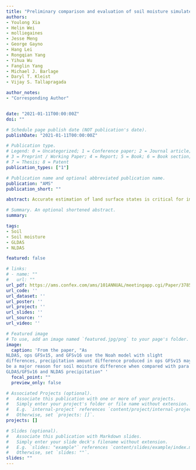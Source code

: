 ```yaml
---
title: "Preliminary comparison and evaluation of soil moisture simulated in GFSv15 and GFSv16"
authors:
- Youlong Xia
- Helin Wei
- molliegaines
- Jesse Meng
- George Gayno
- Hang Lei
- Rongqian Yang
- Yihua Wu
- Fanglin Yang
- Michael J. Barlage
- Daryl T. Kleist
- Vijay S. Tallapragada

author_notes:
- "Corresponding Author"


date: "2021-01-11T00:00:00Z"
doi: ""

# Schedule page publish date (NOT publication's date).
publishDate: "2021-01-11T00:00:00Z"

# Publication type.
# Legend: 0 = Uncategorized; 1 = Conference paper; 2 = Journal article;
# 3 = Preprint / Working Paper; 4 = Report; 5 = Book; 6 = Book section;
# 7 = Thesis; 8 = Patent
publication_types: ["1"]

# Publication name and optional abbreviated publication name.
publication: "AMS"
publication_short: ""

abstract: Accurate estimation of land surface states is critical for improving prediction of coupled global weather and climate forecast systems, especially in regions with strong land-atmosphere interactions (e.g., semi-arid/”hot spots”). Soil moisture observations are sparse and not appropriate for direct use as initial and/or boundary conditions for these systems. Land states produced from these coupled systems often have large errors and drifts owing to substantial biases in the surface forcing (e.g., precipitation). The Global Land Data Assimilation System (GLDAS) utilizes the best available in-situ and remotely sensed observations of land surface properties and surface forcing data to produce enhanced fields of land surface states. The GLDAS does not assimilate observations directly via a data assimilation algorithm, but rather, runs an uncoupled land model by using observed precipitation and additional surface forcings from the parent coupled model (e.g., Global Data Assimilation System GDAS). The GLDAS is run once per day to provide initial soil moisture and temperature to the atmospheric model. Based on such a concept, the NCEP GLDAS will become part of the next version Global Forecast System (GFSv16), which is undergoing retrospective and real-time testing and scheduled to be implemented into operations in February 2021. This presentation summarizes some preliminary comparison and evaluation results of GFSv16 and GFSv15 soil moisture products. These products are first compared with the soil moisture simulated from the North American Land Data Assimilation System (NLDAS), and then evaluated against in-situ observations from the International Soil Moisture Network. The comparison and evaluation are performed for multiple seasons. The preliminary results show that GLDAS/GFSv16 is closer to GFSv15 when compared with NLDAS and in-situ observations. Large differences between modeled and observed soil moisture may come from (1) spatial scale mismatch, (2) different soil types, (3) surface meteorological forcing errors, and (4) Noah land model parameters and structure errors (e.g., inaccurate and/or missing soil and hydrological processes). The reasons for these errors need to be investigated in the future. The presentation also summarizes the potential impact of soil moisture on near-surface temperature and humidity when simulated and observed precipitation is used to generate soil moisture separately.

# Summary. An optional shortened abstract.
summary: 

tags:
- Soil
- Soil moisture
- GLDAS
- NLDAS

featured: false

# links:
# - name: ""
#   url: ""
url_pdf: https://ams.confex.com/ams/101ANNUAL/meetingapp.cgi/Paper/378593
url_code: ''
url_dataset: ''
url_poster: ''
url_project: ''
url_slides: ''
url_source: ''
url_video: ''

# Featured image
# To use, add an image named `featured.jpg/png` to your page's folder. 
image:
  caption: 'From the paper, "As
NLDAS, ops GFSv15, and GFSv16 use the Noah model with slight
differences, precipitation amount difference produced in ops GFSv15 may
be a major reason for soil moisture difference when compared with para
GLDAS/GFSv16 and NLDAS precipitation" '
  focal_point: ""
  preview_only: false

# Associated Projects (optional).
#   Associate this publication with one or more of your projects.
#   Simply enter your project's folder or file name without extension.
#   E.g. `internal-project` references `content/project/internal-project/index.md`.
#   Otherwise, set `projects: []`.
projects: []

# Slides (optional).
#   Associate this publication with Markdown slides.
#   Simply enter your slide deck's filename without extension.
#   E.g. `slides: "example"` references `content/slides/example/index.md`.
#   Otherwise, set `slides: ""`.
slides: ""
---
```




